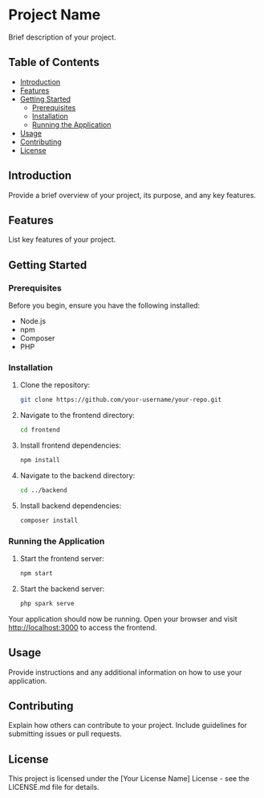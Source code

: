 # Project Name

Brief description of your project.

## Table of Contents
- [Introduction](#introduction)
- [Features](#features)
- [Getting Started](#getting-started)
  - [Prerequisites](#prerequisites)
  - [Installation](#installation)
  - [Running the Application](#running-the-application)
- [Usage](#usage)
- [Contributing](#contributing)
- [License](#license)

## Introduction

Provide a brief overview of your project, its purpose, and any key features.

## Features

List key features of your project.

## Getting Started

### Prerequisites

Before you begin, ensure you have the following installed:

- Node.js
- npm
- Composer
- PHP

### Installation

1. Clone the repository:

    ```bash
    git clone https://github.com/your-username/your-repo.git
    ```

2. Navigate to the frontend directory:

    ```bash
    cd frontend
    ```

3. Install frontend dependencies:

    ```bash
    npm install
    ```

4. Navigate to the backend directory:

    ```bash
    cd ../backend
    ```

5. Install backend dependencies:

    ```bash
    composer install
    ```

### Running the Application

1. Start the frontend server:

    ```bash
    npm start
    ```

2. Start the backend server:

    ```bash
    php spark serve
    ```

Your application should now be running. Open your browser and visit [http://localhost:3000](http://localhost:3000) to access the frontend.

## Usage

Provide instructions and any additional information on how to use your application.

## Contributing

Explain how others can contribute to your project. Include guidelines for submitting issues or pull requests.

## License

This project is licensed under the [Your License Name] License - see the LICENSE.md file for details.
